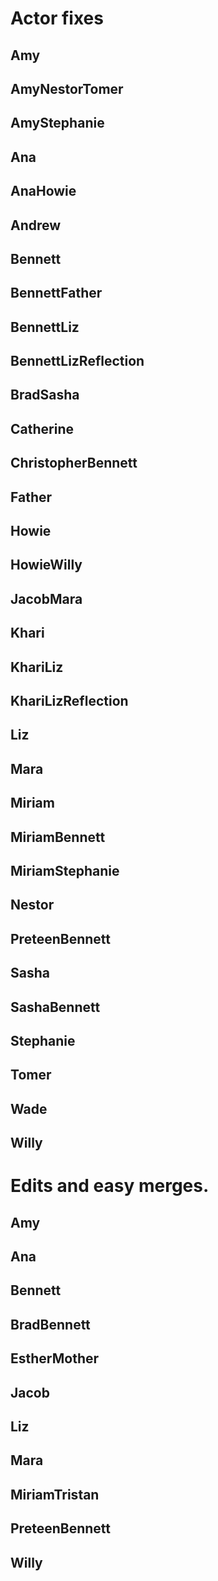 # Actor fixes

## Amy
<!-- * protester -->
<!-- * smoker -->

## AmyNestorTomer
<!-- * officer -->

## AmyStephanie
<!-- * squeezing -->

## Ana
<!-- * eating -->
<!-- * smirking -->
<!-- * squatting -->
<!-- * walgreens -->

## AnaHowie
<!-- * cemetery -->

## Andrew
<!-- * feigningFear -->

## Bennett
<!-- * backstage -->
<!-- * breakupDejected -->
<!-- * couchReading -->
<!-- * cordRear -->
<!-- * future -->
<!-- * museum -->
<!-- * past -->
<!-- * pious -->
<!-- * rubiksCube -->
<!-- * solicitingOpinion -->
<!-- * waitingRoomAsleep -->

## BennettFather
<!-- * present_bennett -->

## BennettLiz
<!-- * brushOff_liz -->
<!-- * celibateFreezing_bennett -->
<!-- * celibateFreezing_liz -->
<!-- * cheekUnveiled_bennett -->
<!-- * gingerbreadPrison_liz -->
<!-- * pampas -->

## BennettLizReflection
<!-- * afterglowReflection -->

## BradSasha
<!-- * charmedSchoolbus -->

## Catherine
<!-- * quipping -->

## ChristopherBennett
<!-- * blissfulGuilty -->

## Father
<!-- * past -->
<!-- * roaring -->

## Howie
<!-- * stationWagon -->
<!-- * steamTunnel -->

## HowieWilly
<!-- * gangbanger_howie -->

## JacobMara
<!-- * eating -->

## Khari
<!-- * doubleAlbert -->

## KhariLiz
<!-- * jokingLaughing -->

## KhariLizReflection
<!-- * caressReflection -->

## Liz
<!-- * dateEnded -->
<!-- * dateEnding -->
<!-- * defending -->
<!-- * goKarts -->
<!-- * museum -->
<!-- * notHungry -->

## Mara
<!-- * gopi -->

## Miriam
<!-- * infantCurious -->
<!-- * infantNursing -->
<!-- * reversing -->

## MiriamBennett
<!-- * asleepFearful -->

## MiriamStephanie
<!-- * mischievousBanjo -->

## Nestor
<!-- * greeting -->

## PreteenBennett
<!-- * buoy -->
<!-- * stairs -->
<!-- * stoic -->
<!-- * wistful -->

## Sasha
<!-- * indignant -->

## SashaBennett
<!-- * mermaid -->

## Stephanie
<!-- * bennettRecording -->

## Tomer
<!-- * abbeyRoad -->
<!-- * cemetery -->
<!-- * shaneBuying -->
<!-- * stationWagon -->
<!-- * steamTunnel -->

## Wade
<!-- * catholicGuy -->
<!-- * mingling -->
<!-- * protester -->
<!-- * watching -->

## Willy
<!-- * ducking -->
<!-- * epilogue -->
<!-- * greeting -->

# Edits and easy merges.

## Amy
<!-- * protester (sign) -->

## Ana
<!-- * squatting (bass case) -->

## Bennett
<!-- * disposingCondom (condom) -->
<!-- * sidelongHesitance (guitar case and bass case scaled 109%) -->

## BradBennett
<!-- * tyingTether (tetherball pole) -->

## EstherMother
<!-- * hurtConsoling (lotus flower) -->

## Jacob
<!-- * carrying (stacked drums) -->

## Liz
<!-- * pettingSeated (opal puppet scaled 75%) -->
<!-- * pettingStanding (opal puppet scaled 75%) -->

## Mara
<!-- * carrying (cymbal bag) -->

## MiriamTristan
<!-- * greeting (merge) -->

## PreteenBennett
<!-- * buoy (buoy) -->

## Willy
<!-- * crossingGuard (skew sign) -->
